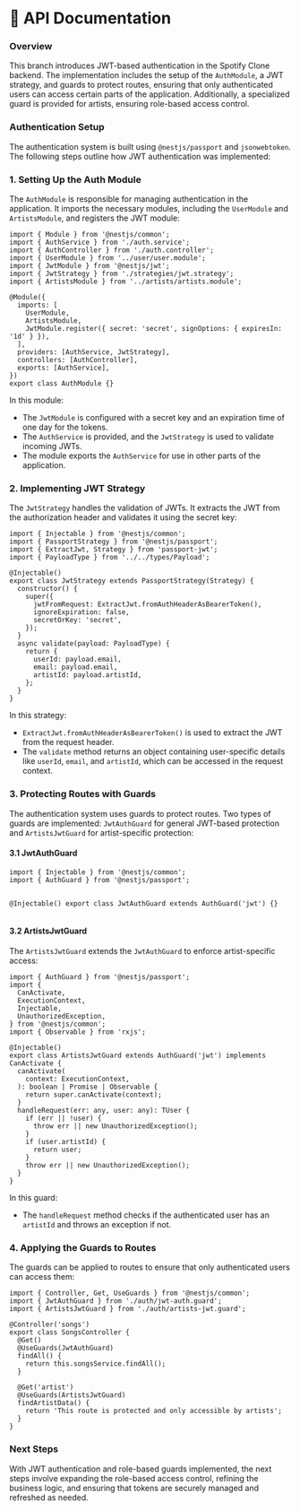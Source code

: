 <h1>📄 API Documentation</h1>

<h3>Overview</h3>
<p>This branch introduces JWT-based authentication in the Spotify Clone backend. The implementation includes the setup of the <code>AuthModule</code>, a JWT strategy, and guards to protect routes, ensuring that only authenticated users can access certain parts of the application. Additionally, a specialized guard is provided for artists, ensuring role-based access control.</p>

<h3>Authentication Setup</h3>
<p>The authentication system is built using <code>@nestjs/passport</code> and <code>jsonwebtoken</code>. The following steps outline how JWT authentication was implemented:</p>

<h3>1. Setting Up the Auth Module</h3>
<p>The <code>AuthModule</code> is responsible for managing authentication in the application. It imports the necessary modules, including the <code>UserModule</code> and <code>ArtistsModule</code>, and registers the JWT module:</p>

<pre><code>import { Module } from '@nestjs/common';
import { AuthService } from './auth.service';
import { AuthController } from './auth.controller';
import { UserModule } from '../user/user.module';
import { JwtModule } from '@nestjs/jwt';
import { JwtStrategy } from './strategies/jwt.strategy';
import { ArtistsModule } from '../artists/artists.module';

@Module({
  imports: [
    UserModule,
    ArtistsModule,
    JwtModule.register({ secret: 'secret', signOptions: { expiresIn: '1d' } }),
  ],
  providers: [AuthService, JwtStrategy],
  controllers: [AuthController],
  exports: [AuthService],
})
export class AuthModule {}
</code></pre>

<p>In this module:</p>
<ul>
  <li>The <code>JwtModule</code> is configured with a secret key and an expiration time of one day for the tokens.</li>
  <li>The <code>AuthService</code> is provided, and the <code>JwtStrategy</code> is used to validate incoming JWTs.</li>
  <li>The module exports the <code>AuthService</code> for use in other parts of the application.</li>
</ul>

<h3>2. Implementing JWT Strategy</h3>
<p>The <code>JwtStrategy</code> handles the validation of JWTs. It extracts the JWT from the authorization header and validates it using the secret key:</p>

<pre><code>import { Injectable } from '@nestjs/common';
import { PassportStrategy } from '@nestjs/passport';
import { ExtractJwt, Strategy } from 'passport-jwt';
import { PayloadType } from '../../types/Payload';

@Injectable()
export class JwtStrategy extends PassportStrategy(Strategy) {
  constructor() {
    super({
      jwtFromRequest: ExtractJwt.fromAuthHeaderAsBearerToken(),
      ignoreExpiration: false,
      secretOrKey: 'secret',
    });
  }
  async validate(payload: PayloadType) {
    return {
      userId: payload.email,
      email: payload.email,
      artistId: payload.artistId,
    };
  }
}
</code></pre>

<p>In this strategy:</p>
<ul>
  <li><code>ExtractJwt.fromAuthHeaderAsBearerToken()</code> is used to extract the JWT from the request header.</li>
  <li>The <code>validate</code> method returns an object containing user-specific details like <code>userId</code>, <code>email</code>, and <code>artistId</code>, which can be accessed in the request context.</li>
</ul>

<h3>3. Protecting Routes with Guards</h3>
<p>The authentication system uses guards to protect routes. Two types of guards are implemented: <code>JwtAuthGuard</code> for general JWT-based protection and <code>ArtistsJwtGuard</code> for artist-specific protection:</p>

<h4>3.1 JwtAuthGuard</h4>
<pre><code>import { Injectable } from '@nestjs/common';
import { AuthGuard } from '@nestjs/passport';

@Injectable()
export class JwtAuthGuard extends AuthGuard('jwt') {}
</code></pre>

<h4>3.2 ArtistsJwtGuard</h4>
<p>The <code>ArtistsJwtGuard</code> extends the <code>JwtAuthGuard</code> to enforce artist-specific access:</p>

<pre><code>import { AuthGuard } from '@nestjs/passport';
import {
  CanActivate,
  ExecutionContext,
  Injectable,
  UnauthorizedException,
} from '@nestjs/common';
import { Observable } from 'rxjs';

@Injectable()
export class ArtistsJwtGuard extends AuthGuard('jwt') implements CanActivate {
  canActivate(
    context: ExecutionContext,
  ): boolean | Promise<boolean> | Observable<boolean> {
    return super.canActivate(context);
  }
  handleRequest<TUser = any>(err: any, user: any): TUser {
    if (err || !user) {
      throw err || new UnauthorizedException();
    }
    if (user.artistId) {
      return user;
    }
    throw err || new UnauthorizedException();
  }
}
</code></pre>

<p>In this guard:</p>
<ul>
  <li>The <code>handleRequest</code> method checks if the authenticated user has an <code>artistId</code> and throws an exception if not.</li>
</ul>

<h3>4. Applying the Guards to Routes</h3>
<p>The guards can be applied to routes to ensure that only authenticated users can access them:</p>

<pre><code>import { Controller, Get, UseGuards } from '@nestjs/common';
import { JwtAuthGuard } from './auth/jwt-auth.guard';
import { ArtistsJwtGuard } from './auth/artists-jwt.guard';

@Controller('songs')
export class SongsController {
  @Get()
  @UseGuards(JwtAuthGuard)
  findAll() {
    return this.songsService.findAll();
  }

  @Get('artist')
  @UseGuards(ArtistsJwtGuard)
  findArtistData() {
    return 'This route is protected and only accessible by artists';
  }
}
</code></pre>

<h3>Next Steps</h3>
<p>With JWT authentication and role-based guards implemented, the next steps involve expanding the role-based access control, refining the business logic, and ensuring that tokens are securely managed and refreshed as needed.</p>
